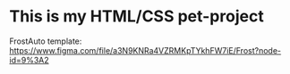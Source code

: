 # This is my HTML/CSS pet-project

FrostAuto template: https://www.figma.com/file/a3N9KNRa4VZRMKpTYkhFW7iE/Frost?node-id=9%3A2 <br>
